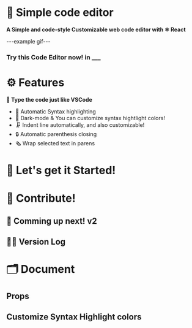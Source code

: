 # 📇 Simple code editor

**A Simple and code-style Customizable web code editor with ⚛ React**

---example gif---

<h3>Try this Code Editor now! in ___</h3>

# ⚙️ Features

**🎉 Type the code just like VSCode**

- 🎨 Automatic Syntax highlighting
- 🌃 Dark-mode & You can customize syntax hightlight colors!
- 🗜 Indent line automatically, and also customizable!
- 🔒 Automatic parenthesis closing
- 🗞 Wrap selected text in parens

# 🏃 Let's get it Started!

# 🙏 Contribute!

## 🎢 Comming up next! v2

## 🏋️‍♀️ Version Log

# 🗂 Document

## Props

## Customize Syntax Highlight colors
